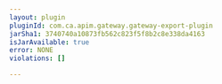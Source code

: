 ```yaml
---
layout: plugin
pluginId: com.ca.apim.gateway.gateway-export-plugin
jarSha1: 3740740a10873fb562c823f5f8b2c8e338da4163
isJarAvailable: true
error: NONE
violations: []

---
```


